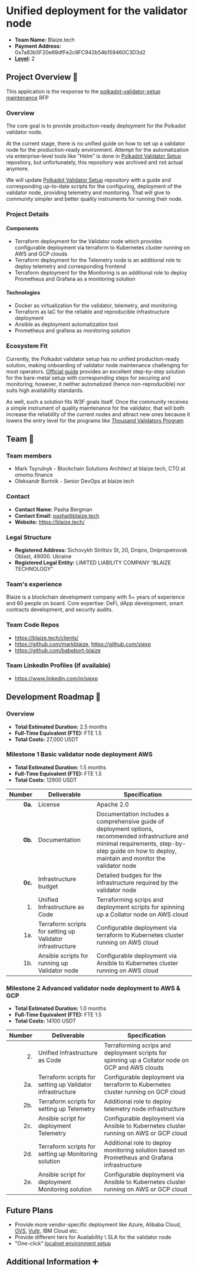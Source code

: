 # Unified deployment for the validator node

- **Team Name:** Blaize.tech
- **Payment Address:** 0x7a83b5F20e69dfFe2c8FC942b54b159460C3D3d2
- **[Level](https://github.com/w3f/Grants-Program/tree/master#level_slider-levels):** 2

## Project Overview :page_facing_up:

This application is the response to the [polkadot-validator-setup maintenance](https://github.com/w3f/Grants-Program/blob/master/rfps/open/validator-setup-maintenance.md) RFP

### Overview

The core goal is to provide production-ready deployment for the Polkadot validator node. 

At the current stage, there is no unified guide on how to set up a validator node for the production-ready environment. Attempt for the automatization via enterprise-level tools like "Helm" is done in [Polkadot Validator Setup](https://github.com/w3f/polkadot-validator-setup) repository, but unfortunately, this repository was archived and not actual anymore.

We will update [Polkadot Validator Setup](https://github.com/w3f/polkadot-validator-setup) repository with a guide and corresponding up-to-date scripts for the configuring, deployment of the validator node, providing telemetry and monitoring. That will give to community simpler and better quality instruments for running their node.

### Project Details

#### Components

* Terraform deployment for the Validator node which provides configurable deployment via terraform to Kubernetes cluster running on AWS and GCP clouds
* Terraform deployment for the Telemetry node is an additional role to deploy telemetry and corresponding frontend
* Terraform deployment for the Monitoring is an additional role to deploy Prometheus and Grafana as a monitoring solution

#### Technologies
* Docker as virtualization for the validator, telemetry, and monitoring
* Terraform as IaC for the reliable and reproducible infrastructure deployment
* Ansible as deployment automatization tool
* Prometheus and grafana as monitoring solution

### Ecosystem Fit

Currently, the Polkadot validator setup has no unified production-ready solution, making onboarding of validator node maintenance challenging for most operators. [Official guide](https://wiki.polkadot.network/docs/maintain-guides-how-to-validate-polkadot) provides an excellent step-by-step solution for the bare-metal setup with corresponding steps for securing and monitoring; however, it neither automatized (hence non-reproducible) nor suits high availability standards. 

As well, such a solution fits W3F goals itself. Once the community receives a simple instrument of quality maintenance for the validator, that will both increase the reliability of the current nodes and attract new ones because it lowers the entry level for the programs like [Thousand Validators Program](https://wiki.polkadot.network/docs/thousand-validators)

## Team :busts_in_silhouette:

### Team members

- Mark Tsyrulnyk - Blockchain Solutions Architect at blaize.tech, CTO at omomo.finance
- Oleksandr Bortnik - Senior DevOps at blaize.tech

### Contact

- **Contact Name:** Pasha Bergman
- **Contact Email:** pasha@blaize.tech
- **Website:** https://blaize.tech/

### Legal Structure

- **Registered Address:** Sichovykh Striltsiv St, 20, Dnipro, Dnipropetrovsk Oblast, 49000. Ukraine
- **Registered Legal Entity:** LIMITED LIABILITY COMPANY “BLAIZE TECHNOLOGY”

### Team's experience

Blaize is a blockchain development company with 5+ years of experience and 60 people on board. Core expertise: DeFi, dApp development, smart contracts development, and security audits.

### Team Code Repos

- https://blaize.tech/clients/
- https://github.com/markblaize, https://github.com/siexp
- https://github.com/babebort-blaize

### Team LinkedIn Profiles (if available)

- https://www.linkedin.com/in/siexp

## Development Roadmap :nut_and_bolt:

### Overview

- **Total Estimated Duration:** 2.5 months
- **Full-Time Equivalent (FTE):**  FTE 1.5
- **Total Costs:** 27,000 USDT

### Milestone 1 Basic validator node deployment AWS

- **Total Estimated Duration:** 1.5 months
- **Full-Time Equivalent (FTE):** FTE 1.5
- **Total Costs:** 12900 USDT

| Number | Deliverable | Specification |
| -----: | ----------- | ------------- |
| **0a.** | License | Apache 2.0 |
| **0b.** | Documentation | Documentation includes a comprehensive guide of deployment options, recommended infrastructure and minimal requirements, step-by-step guide on how to deploy, maintain and monitor the validator node |
| **0c.** | Infrastructure budget | Detailed budges for the infrastructure required by the validator node |
| 1. | Unified Infrastructure as Code | Terraforming scrips and deployment scripts for spinning up a Collator node on AWS cloud |
| 1a. | Terraform scripts for setting up Validator infrastructure | Configurable deployment via terraform to Kubernetes cluster running on AWS cloud |
| 1b. | Ansible scripts for running up Validator node | Configurable deployment via Ansible to Kubernetes cluster running on AWS cloud |

### Milestone 2 Advanced validator node deployment to AWS & GCP

- **Total Estimated Duration:** 1.0 months
- **Full-Time Equivalent (FTE):** FTE 1.5
- **Total Costs:** 14100 USDT

| Number | Deliverable | Specification |
| -----: | ----------- | ------------- |
| 2. | Unified Infrastructure as Code | Terraforming scrips and deployment scripts for spinning up a Collator node on GCP and AWS clouds |
| 2a. | Terraform scripts for setting up Validator infrastructure | Configurable deployment via terraform to Kubernetes cluster running on GCP cloud |
| 2b. | Terraform scripts for setting up Telemetry | Additional role to deploy telemetry node infrastructure |
| 2c. | Ansible script for deployment Telemetry | Configurable deployment via Ansible to Kubernetes cluster running on AWS or GCP cloud |
| 2d. | Terraform scripts for setting up Monitoring solution | Additional role to deploy monitoring solution based on Prometheus and Grafana infrastructure |
| 2e. | Ansible script for deployment Monitoring solution | Configurable deployment via Ansible to Kubernetes cluster running on AWS or GCP cloud |

## Future Plans

* Provide more vendor-specific deployment like Azure, Alibaba Cloud, [OVS](https://github.com/w3f/polkadot-validator-setup/issues/116), [Vultr](https://github.com/w3f/polkadot-validator-setup/issues/159), IBM Cloud etc. 
* Provide different tiers for Availability \ SLA for the validator node
* "One-click" [localnet environment setup](https://github.com/w3f/polkadot-validator-setup/issues/161)

## Additional Information :heavy_plus_sign:
